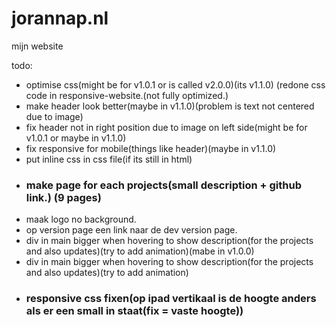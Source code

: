 # jorannap.nl
mijn website

todo:
- optimise css(might be for v1.0.1 or is called v2.0.0)(its v1.1.0) (redone css code in responsive-website.(not fully optimized.)
- make header look better(maybe in v1.1.0)(problem is text not centered due to image)
- fix header not in right position due to image on left side(might be for v1.0.1 or maybe in v1.1.0)
- fix responsive for mobile(things like header)(maybe in v1.1.0)
- put inline css in css file(if its still in html)
- ### make page for each projects(small description + github link.) (9 pages)
- maak logo no background.
- op version page een link naar de dev version page.
- div in main bigger when hovering to show description(for the projects and also updates)(try to add animation)(mabe in v1.0.0)
- div in main bigger when hovering to show description(for the projects and also updates)(try to add animation)
- ### responsive css fixen(op ipad vertikaal is de hoogte anders als er een small in staat(fix = vaste hoogte))   

